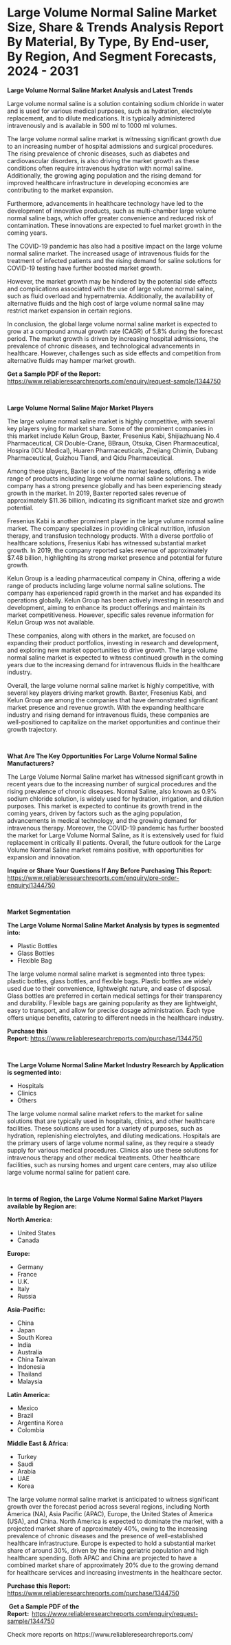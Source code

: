 <p><h1>Large Volume Normal Saline Market Size, Share & Trends Analysis Report By Material, By Type, By End-user, By Region, And Segment Forecasts, 2024 - 2031</h1></p><p><strong>Large Volume Normal Saline Market Analysis and Latest Trends</strong></p>
<p><p>Large volume normal saline is a solution containing sodium chloride in water and is used for various medical purposes, such as hydration, electrolyte replacement, and to dilute medications. It is typically administered intravenously and is available in 500 ml to 1000 ml volumes.</p><p>The large volume normal saline market is witnessing significant growth due to an increasing number of hospital admissions and surgical procedures. The rising prevalence of chronic diseases, such as diabetes and cardiovascular disorders, is also driving the market growth as these conditions often require intravenous hydration with normal saline. Additionally, the growing aging population and the rising demand for improved healthcare infrastructure in developing economies are contributing to the market expansion.</p><p>Furthermore, advancements in healthcare technology have led to the development of innovative products, such as multi-chamber large volume normal saline bags, which offer greater convenience and reduced risk of contamination. These innovations are expected to fuel market growth in the coming years.</p><p>The COVID-19 pandemic has also had a positive impact on the large volume normal saline market. The increased usage of intravenous fluids for the treatment of infected patients and the rising demand for saline solutions for COVID-19 testing have further boosted market growth.</p><p>However, the market growth may be hindered by the potential side effects and complications associated with the use of large volume normal saline, such as fluid overload and hypernatremia. Additionally, the availability of alternative fluids and the high cost of large volume normal saline may restrict market expansion in certain regions.</p><p>In conclusion, the global large volume normal saline market is expected to grow at a compound annual growth rate (CAGR) of 5.8% during the forecast period. The market growth is driven by increasing hospital admissions, the prevalence of chronic diseases, and technological advancements in healthcare. However, challenges such as side effects and competition from alternative fluids may hamper market growth.</p></p>
<p><strong>Get a Sample PDF of the Report:&nbsp;</strong> <a href="https://www.reliableresearchreports.com/enquiry/request-sample/1344750">https://www.reliableresearchreports.com/enquiry/request-sample/1344750</a></p>
<p>&nbsp;</p>
<p><strong>Large Volume Normal Saline Major Market Players</strong></p>
<p><p>The large volume normal saline market is highly competitive, with several key players vying for market share. Some of the prominent companies in this market include Kelun Group, Baxter, Fresenius Kabi, Shijiazhuang No.4 Pharmaceutical, CR Double-Crane, BBraun, Otsuka, Cisen Pharmaceutical, Hospira (ICU Medical), Huaren Pharmaceuticals, Zhejiang Chimin, Dubang Pharmaceutical, Guizhou Tiandi, and Qidu Pharmaceutical.</p><p>Among these players, Baxter is one of the market leaders, offering a wide range of products including large volume normal saline solutions. The company has a strong presence globally and has been experiencing steady growth in the market. In 2019, Baxter reported sales revenue of approximately $11.36 billion, indicating its significant market size and growth potential.</p><p>Fresenius Kabi is another prominent player in the large volume normal saline market. The company specializes in providing clinical nutrition, infusion therapy, and transfusion technology products. With a diverse portfolio of healthcare solutions, Fresenius Kabi has witnessed substantial market growth. In 2019, the company reported sales revenue of approximately $7.48 billion, highlighting its strong market presence and potential for future growth.</p><p>Kelun Group is a leading pharmaceutical company in China, offering a wide range of products including large volume normal saline solutions. The company has experienced rapid growth in the market and has expanded its operations globally. Kelun Group has been actively investing in research and development, aiming to enhance its product offerings and maintain its market competitiveness. However, specific sales revenue information for Kelun Group was not available.</p><p>These companies, along with others in the market, are focused on expanding their product portfolios, investing in research and development, and exploring new market opportunities to drive growth. The large volume normal saline market is expected to witness continued growth in the coming years due to the increasing demand for intravenous fluids in the healthcare industry.</p><p>Overall, the large volume normal saline market is highly competitive, with several key players driving market growth. Baxter, Fresenius Kabi, and Kelun Group are among the companies that have demonstrated significant market presence and revenue growth. With the expanding healthcare industry and rising demand for intravenous fluids, these companies are well-positioned to capitalize on the market opportunities and continue their growth trajectory.</p></p>
<p>&nbsp;</p>
<p><strong>What Are The Key Opportunities For Large Volume Normal Saline Manufacturers?</strong></p>
<p><p>The Large Volume Normal Saline market has witnessed significant growth in recent years due to the increasing number of surgical procedures and the rising prevalence of chronic diseases. Normal Saline, also known as 0.9% sodium chloride solution, is widely used for hydration, irrigation, and dilution purposes. This market is expected to continue its growth trend in the coming years, driven by factors such as the aging population, advancements in medical technology, and the growing demand for intravenous therapy. Moreover, the COVID-19 pandemic has further boosted the market for Large Volume Normal Saline, as it is extensively used for fluid replacement in critically ill patients. Overall, the future outlook for the Large Volume Normal Saline market remains positive, with opportunities for expansion and innovation.</p></p>
<p><strong>Inquire or Share Your Questions If Any Before Purchasing This Report:</strong> <a href="https://www.reliableresearchreports.com/enquiry/pre-order-enquiry/1344750">https://www.reliableresearchreports.com/enquiry/pre-order-enquiry/1344750</a></p>
<p>&nbsp;</p>
<p><strong>Market Segmentation</strong></p>
<p><strong>The Large Volume Normal Saline Market Analysis by types is segmented into:</strong></p>
<p><ul><li>Plastic Bottles</li><li>Glass Bottles</li><li>Flexible Bag</li></ul></p>
<p><p>The large volume normal saline market is segmented into three types: plastic bottles, glass bottles, and flexible bags. Plastic bottles are widely used due to their convenience, lightweight nature, and ease of disposal. Glass bottles are preferred in certain medical settings for their transparency and durability. Flexible bags are gaining popularity as they are lightweight, easy to transport, and allow for precise dosage administration. Each type offers unique benefits, catering to different needs in the healthcare industry.</p></p>
<p><strong>Purchase this Report:&nbsp;</strong><a href="https://www.reliableresearchreports.com/purchase/1344750">https://www.reliableresearchreports.com/purchase/1344750</a></p>
<p>&nbsp;</p>
<p><strong>The Large Volume Normal Saline Market Industry Research by Application is segmented into:</strong></p>
<p><ul><li>Hospitals</li><li>Clinics</li><li>Others</li></ul></p>
<p><p>The large volume normal saline market refers to the market for saline solutions that are typically used in hospitals, clinics, and other healthcare facilities. These solutions are used for a variety of purposes, such as hydration, replenishing electrolytes, and diluting medications. Hospitals are the primary users of large volume normal saline, as they require a steady supply for various medical procedures. Clinics also use these solutions for intravenous therapy and other medical treatments. Other healthcare facilities, such as nursing homes and urgent care centers, may also utilize large volume normal saline for patient care.</p></p>
<p>&nbsp;</p>
<p><strong>In terms of Region, the Large Volume Normal Saline Market Players available by Region are:</strong></p>
<p>
    <p> <strong> North America: </strong>
        <ul>
            <li>United States</li>
            <li>Canada</li>
        </ul>
        </p> 
    <p> <strong> Europe: </strong>
        <ul>
            <li>Germany</li>
            <li>France</li>
            <li>U.K.</li>
            <li>Italy</li>
            <li>Russia</li>
        </ul>
        </p> 
    <p> <strong> Asia-Pacific: </strong>
        <ul>
            <li>China</li>
            <li>Japan</li>
            <li>South Korea</li>
            <li>India</li>
            <li>Australia</li>
            <li>China Taiwan</li>
            <li>Indonesia</li>
            <li>Thailand</li>
            <li>Malaysia</li>
        </ul>
        </p> 
    <p> <strong> Latin America: </strong>
        <ul>
            <li>Mexico</li>
            <li>Brazil</li>
            <li>Argentina Korea</li>
            <li>Colombia</li>
        </ul>
        </p> 
    <p> <strong> Middle East & Africa: </strong>
        <ul>
            <li>Turkey</li>
            <li>Saudi</li>
            <li>Arabia</li>
            <li>UAE</li>
            <li>Korea</li>
        </ul>
    </p>
    </p>
<p><p>The large volume normal saline market is anticipated to witness significant growth over the forecast period across several regions, including North America (NA), Asia Pacific (APAC), Europe, the United States of America (USA), and China. North America is expected to dominate the market, with a projected market share of approximately 40%, owing to the increasing prevalence of chronic diseases and the presence of well-established healthcare infrastructure. Europe is expected to hold a substantial market share of around 30%, driven by the rising geriatric population and high healthcare spending. Both APAC and China are projected to have a combined market share of approximately 20% due to the growing demand for healthcare services and increasing investments in the healthcare sector.</p></p>
<p><strong>Purchase this Report: </strong><a href="https://www.reliableresearchreports.com/purchase/1344750">https://www.reliableresearchreports.com/purchase/1344750</a></p>
<p>&nbsp;<strong>Get a Sample PDF of the Report:&nbsp;&nbsp;</strong><a href="https://www.reliableresearchreports.com/enquiry/request-sample/1344750">https://www.reliableresearchreports.com/enquiry/request-sample/1344750</a></p>
<p><strong></strong></p>
<p>Check more reports on https://www.reliableresearchreports.com/</p>